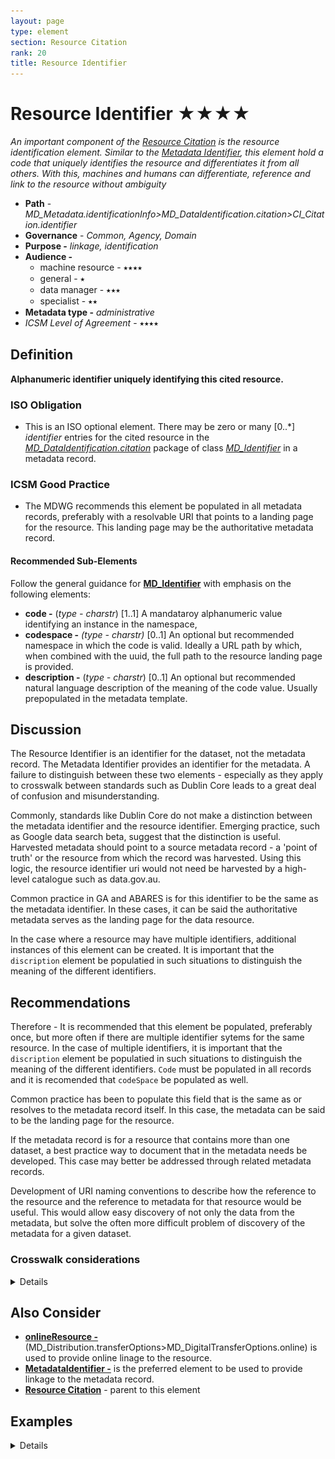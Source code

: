 ```yaml
---
layout: page
type: element
section: Resource Citation
rank: 20
title: Resource Identifier
---
```

# Resource Identifier ★★★★
*An important component of the [Resource Citation](./class-CI_Citation) is the resource identification element.  Similar to the [Metadata Identifier](./MetadataIdentifier), this element hold a code that uniquely identifies the resource and differentiates it from all others. With this, machines and humans can differentiate, reference and link to the resource without ambiguity*

- **Path** - *MD_Metadata.identificationInfo>MD_DataIdentification.citation>CI_Citation.identifier*
- **Governance** -  *Common, Agency, Domain*
- **Purpose -** *linkage, identification*
- **Audience -**
  - machine resource - ⭑⭑⭑⭑
  - general - ⭑
  - data manager - ⭑⭑⭑
  - specialist - ⭑⭑
- **Metadata type -** *administrative*
- *ICSM Level of Agreement* - ⭑⭑⭑⭑

## Definition
**Alphanumeric identifier uniquely identifying this cited resource.**

### ISO Obligation
- This is an ISO optional element. There may be zero or many [0..\*] *identifier* entries for the cited resource in the  *[MD_DataIdentification.citation](./ResourceCitation)* package of class *[MD_Identifier](./class-MD_Identifier)*  in a metadata record.

###  ICSM Good Practice
- The MDWG recommends this element be populated in all metadata records, preferably with a resolvable URI that points to a landing page for the resource. This landing page may be the authoritative metadata record.

#### Recommended Sub-Elements
Follow the general guidance for **[MD_Identifier](./class-MD_Identifier)** with emphasis on the following elements:
- **code -** (*type - charstr*) [1..1] A mandataroy alphanumeric value identifying an instance in the namespace, 
- **codespace -** *(type - charstr)* [0..1] An optional but recommended namespace in which the code is valid. Ideally a  URL  path by which, when combined with the uuid, the full path to the resource landing page is provided.
- **description -** (*type - charstr*) [0..1] An optional but recommended natural language description of the meaning of the code value. Usually prepopulated in the metadata template.

## Discussion
The Resource Identifier is an identifier for the dataset, not the metadata record. The Metadata Identifier  provides an identifier for the metadata. A failure to distinguish between these two elements - especially as they apply to crosswalk between standards such as Dublin Core leads to a great deal of confusion and misunderstanding.

Commonly, standards like Dublin Core do not make a distinction between the metadata identifier and the resource identifier. Emerging practice, such as Google data search beta, suggest that the distinction is useful. Harvested metadata should point to a source metadata record - a 'point of truth' or the resource from which the record was harvested. Using this logic, the resource identifier uri would not need be harvested by a high-level catalogue such as data.gov.au.

Common practice in GA and ABARES is for this identifier to be the same as the metadata identifier. In these cases, it can be said the authoritative metadata serves as the landing page for the data resource.

In the case where a resource may have multiple identifiers, additional instances of this element can be created. It is  important that  the `discription` element be populatied in such situations to distinguish the meaning of the different identifiers.

## Recommendations
Therefore - It is recommended that this element be populated, preferably once, but more often if there are multiple identifier sytems for the same resource. In the case of multiple identifiers, it is important that  the `discription` element be populatied in such situations to distinguish the meaning of the different identifiers. `Code` must be populated in all records and it is recomended that `codeSpace` be populated as well.

Common practice has been to populate this field that is the same as or resolves to the metadata record itself. In this case, the metadata can be said to be the landing page for the resource. 

If the metadata record is for a resource that contains more than one dataset, a best practice way to document that in the metadata needs be developed. This case may better be addressed through related metadata records.

Development of URI naming conventions to describe how the reference to the resource and the reference to metadata for that resource would be useful. This would allow easy discovery of not only the data from the metadata, but solve the often more difficult problem of discovery of the metadata for a given dataset.

### Crosswalk considerations

<details>

#### Dublin core / CKAN / data.gov.au
Maps to `identifier`
> Note BC 18-7 - may relate to issues involving confusion between metadata identifiers and resource identifiers in DC and other metadata systems.

#### DCAT
Maps to `dcat:identifier`

#### RIF-CS
Maps to `Identifier`

</details>

## Also Consider
- **[onlineResource -](./DistributionInfo)** (MD_Distribution.transferOptions>MD_DigitalTransferOptions.online) is used to provide online linage to the resource.
- **[MetadataIdentifier -](./MetadataIdentifier)** is the preferred element to be used to provide linkage to the metadata record.
- **[Resource  Citation](./ResourceCitation)** - parent to this element

## Examples

<details>

### ABARES
**MD_Identifier > code :** 942d6f4e-17b0-41fd-a623-c2c78d107e6d
**MD_Identifier > codespace :** UUID
**MD_Identifier > description :** The UUID for this resource, its citation and its metadata

### GA
**MD_Identifier > code :** http://pid.geoscience.gov.au/dataset/ga/102441
**MD_Identifier > codespace :**  Geoscience Australia Persistent Identifier

### data.gov.au
URN:UUID (example 559708e5-480e-4f94-8429-c49571e82761)


### XML
```
<mdb:MD_Metadata>
....
  <mdb:identificationInfo>
    <mri:MD_DataIdentification>
    ....
       <mri:citation>
          <cit:CI_Citation>
             ....
             <cit:identifier>
                <mcc:MD_Identifier>
                   <mcc:code>
                      <gco:CharacterString>9547e07e-6a15-403b-8b19-488778fe0cf0</gco:CharacterString>
                   </mcc:code>
                   <mcc:codeSpace>
                      <gco:CharacterString>http://202.49.243.69:8080/geonetwork/srv/eng/metadata/</gco:CharacterString>
                   </mcc:codeSpace>
                </mcc:MD_Identifier>
             </cit:identifier>
             ....
          </cit:CI_Citation>
        </mri:citation>
      ....
    </mri:MD_DataIdentification>
  </mdb:identificationInfo>
....
</mdb:MD_Metadata>
```

### UML diagrams
Recommended elements highlighted in Yellow
![resourceIdentifier](../images/ResourceIdentifierUML.png)

</details>
